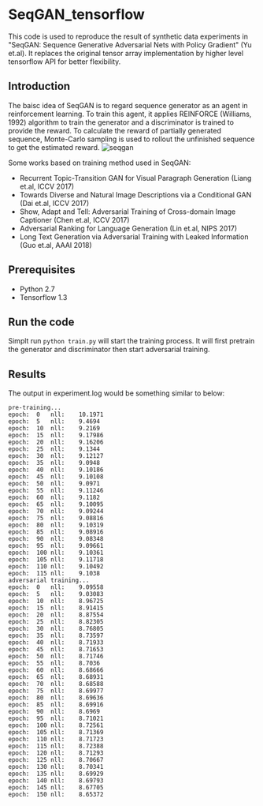 # SeqGAN_tensorflow

This code is used to reproduce the result of synthetic data experiments in "SeqGAN: Sequence Generative Adversarial Nets with Policy Gradient" (Yu et.al). It replaces the original tensor array implementation by higher level tensorflow API for better flexibility.

## Introduction
The baisc idea of SeqGAN is to regard sequence generator as an agent in reinforcement learning. To train this agent, it applies REINFORCE (Williams, 1992) algorithm to train the generator and a discriminator is trained to provide the reward. To calculate the reward of partially generated sequence, Monte-Carlo sampling is used to rollout the unfinished sequence to get the estimated reward.
![seqgan](https://github.com/ChenChengKuan/SeqGAN_tensorflow/blob/master/misc/seqgan.png)

Some works based on training method used in SeqGAN:
   * Recurrent Topic-Transition GAN for Visual Paragraph Generation (Liang et.al, ICCV 2017)
   * Towards Diverse and Natural Image Descriptions via a Conditional GAN (Dai et.al, ICCV 2017)
   * Show, Adapt and Tell: Adversarial Training of Cross-domain Image Captioner (Chen et.al, ICCV 2017)
   * Adversarial Ranking for Language Generation (Lin et.al, NIPS 2017)
   * Long Text Generation via Adversarial Training with Leaked Information (Guo et.al, AAAI 2018)

## Prerequisites
   * Python 2.7
   * Tensorflow 1.3
## Run the code
Simplt run `python train.py` will start the training process. It will first pretrain the generator and discriminator then start adversarial training.

## Results
The output in experiment.log would be something similar to below:
```
pre-training...
epoch:	0	nll:	10.1971
epoch:	5	nll:	9.4694
epoch:	10	nll:	9.2169
epoch:	15	nll:	9.17986
epoch:	20	nll:	9.16206
epoch:	25	nll:	9.1344
epoch:	30	nll:	9.12127
epoch:	35	nll:	9.0948
epoch:	40	nll:	9.10186
epoch:	45	nll:	9.10108
epoch:	50	nll:	9.0971
epoch:	55	nll:	9.11246
epoch:	60	nll:	9.1182
epoch:	65	nll:	9.10095
epoch:	70	nll:	9.09244
epoch:	75	nll:	9.08816
epoch:	80	nll:	9.10319
epoch:	85	nll:	9.08916
epoch:	90	nll:	9.08348
epoch:	95	nll:	9.09661
epoch:	100	nll:	9.10361
epoch:	105	nll:	9.11718
epoch:	110	nll:	9.10492
epoch:	115	nll:	9.1038
adversarial training...
epoch:	0	nll:	9.09558
epoch:	5	nll:	9.03083
epoch:	10	nll:	8.96725
epoch:	15	nll:	8.91415
epoch:	20	nll:	8.87554
epoch:	25	nll:	8.82305
epoch:	30	nll:	8.76805
epoch:	35	nll:	8.73597
epoch:	40	nll:	8.71933
epoch:	45	nll:	8.71653
epoch:	50	nll:	8.71746
epoch:	55	nll:	8.7036
epoch:	60	nll:	8.68666
epoch:	65	nll:	8.68931
epoch:	70	nll:	8.68588
epoch:	75	nll:	8.69977
epoch:	80	nll:	8.69636
epoch:	85	nll:	8.69916
epoch:	90	nll:	8.6969
epoch:	95	nll:	8.71021
epoch:	100	nll:	8.72561
epoch:	105	nll:	8.71369
epoch:	110	nll:	8.71723
epoch:	115	nll:	8.72388
epoch:	120	nll:	8.71293
epoch:	125	nll:	8.70667
epoch:	130	nll:	8.70341
epoch:	135	nll:	8.69929
epoch:	140	nll:	8.69793
epoch:	145	nll:	8.67705
epoch:	150	nll:	8.65372
```
